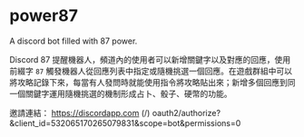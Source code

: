 # power87
A discord bot filled with 87 power.

Discord 87 提醒機器人，頻道內的使用者可以新增關鍵字以及對應的回應，使用前綴字 `87` 觸發機器人從回應列表中指定或隨機挑選一個回應。在遊戲群組中可以將攻略記錄下來，每當有人發問時就能使用指令將攻略貼出來；新增多個回應到同一個關鍵字運用隨機挑選的機制形成占卜、骰子、硬幣的功能。

邀請連結：
https://discordapp.com (/) oauth2/authorize?&client_id=532065170265079831&scope=bot&permissions=0
